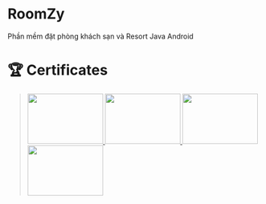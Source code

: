 # RoomZy
 Phần mềm đặt phòng khách sạn và Resort Java Android
 # 🏆 Certificates
>
> <a href="./Certificate/1.jpg">
>    <img height="100px" width="150px" src="./Certificate/1.jpg" alt=""/>
> </a>
> <a href="./Certificate/2.jpg">
>    <img height="100px" width="150px" src="./Certificate/2.jpg" alt=""/>
> </a>
>  <a href="./Certificate/3.jpg">
>    <img height="100px" width="150px" src="./Certificate/3.jpg" alt=""/>
> </a>
>  <a href="./Certificate/4.jpg">
>    <img height="100px" width="150px" src="./Certificate/4.jpg" alt=""/>
> </a>
